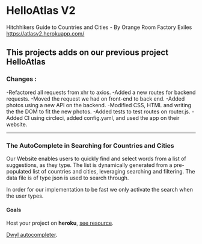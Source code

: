 # HelloAtlas V2
Hitchhikers Guide to Countries and Cities - By Orange Room Factory Exiles
https://atlasv2.herokuapp.com/
## This projects adds on our previous project HelloAtlas 
### Changes :
-Refactored all requests from xhr to axios.
-Added a new routes for backend requests.
-Moved the request we had on front-end to back end.
-Added photos using a new API on the backend.
-Modified CSS, HTML and writing the the DOM to fit the new photos.
-Added tests to test routes on router.js.
-Added CI using circleci, added config.yaml, and used the app on their website.

---

### The AutoComplete in Searching for Countries and Cities

Our Website enables users to quickly find and select words from a list of suggestions, as they type. The list is dynamically generated from a pre-populated list of countries and cities, leveraging searching and filtering.
The data file is of type json is used to search through.

In order for our implementation to be fast we only activate the search when the user types.

#### Goals

Host your project on **heroku**, [see resource](https://devcenter.heroku.com/articles/getting-started-with-nodejs#introduction).

[Dwyl autocompleter](https://github.com/dwyl/autocomplete).

